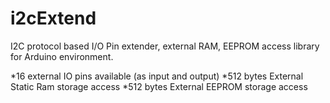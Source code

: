 # i2cExtend
I2C protocol based I/O Pin extender, external RAM, EEPROM access library for Arduino environment.

*16 external IO pins available (as input and output)
*512 bytes External Static Ram storage access
*512 bytes External EEPROM storage access

